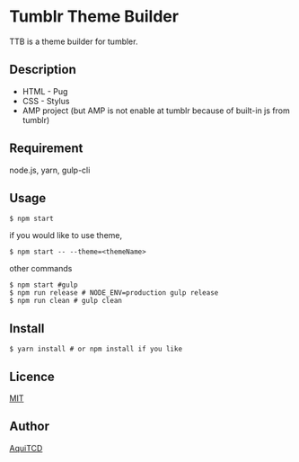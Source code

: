 # Tumblr Theme Builder

TTB is a theme builder for tumbler.

## Description

- HTML - Pug
- CSS - Stylus
- AMP project (but AMP is not enable at tumblr because of built-in js from tumblr)

## <!-- Demo / VS. -->

## Requirement

node.js, yarn, gulp-cli

## Usage

```
$ npm start
```
if you would like to use theme,
```
$ npm start -- --theme=<themeName>
```
other commands
```
$ npm start #gulp
$ npm run release # NODE_ENV=production gulp release
$ npm run clean # gulp clean
```

## Install

```
$ yarn install # or npm install if you like
```

<!-- Contribution ------------------------------------------------------------ -->

 ## Licence

[MIT](/LICENCE.txt)

## Author

[AquiTCD](https://github.com/AquiTCD)
